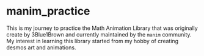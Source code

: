 # manim_practice
 This is my journey to practice the Math Animation Library that was originally create by 3Blue1Brown and currently maintained by the `manim` community. My interest in learning this library started from my hobby of creating desmos art and animations.
